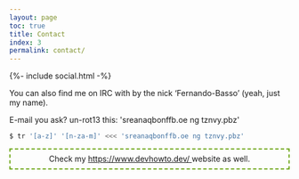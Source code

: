 ```yaml
---
layout: page
toc: true
title: Contact
index: 3
permalink: contact/
---
```


{%- include social.html -%}

You can also find me on IRC with by the nick ‘Fernando-Basso’ (yeah, just my name).

E-mail you ask? un-rot13 this: 'sreanaqbonffb.oe ng tznvy.pbz'

```bash
$ tr '[a-z]' '[n-za-m]' <<< 'sreanaqbonffb.oe ng tznvy.pbz'
```

  <p class="dev-how-to">
    <style scoped>
      .dev-how-to {
        border: 2px dashed #6ca516;
        text-align: center;
        padding: 0.6em;
      }
    </style>
    Check my
    <a
      href="https://www.devhowto.dev/"
      target="_blank"
    >
      https://www.devhowto.dev/
    </a>
    website as well.
  </p>
